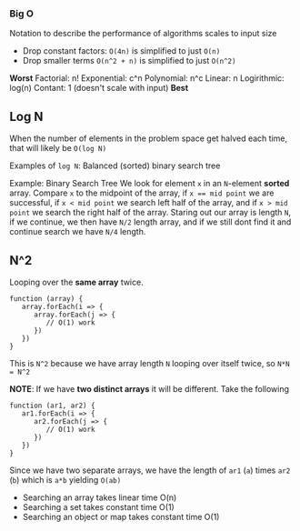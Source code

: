 ### Big O
Notation to describe the performance of algorithms scales to input size

- Drop constant factors:
   `O(4n)` is simplified to just `O(n)`
- Drop smaller terms
   `O(n^2 + n)` is simplified to just `O(n^2)`

**Worst**
Factorial: n!
Exponential: c^n
Polynomial: n^c
Linear: n
Logirithmic: log(n)
Contant: 1 (doesn't scale with input)
**Best**

## Log N

When the number of elements in the problem space get halved each time, that will likely be `O(log N)`

Examples of `log N`: Balanced (sorted) binary search tree

Example: Binary Search Tree
We look for element `x` in an `N`-element **sorted** array.
Compare `x` to the midpoint of the array, if `x == mid point` we are successful, if `x < mid point` we search left half of the array, and if `x > mid point` we search the right half of the array. Staring out our array is length `N`, if we continue, we then have `N/2` length array, and if we still dont find it and continue search we have `N/4` length.

## N^2

Looping over the **same array** twice.

```
function (array) {
   array.forEach(i => {
      array.forEach(j => {
         // O(1) work
      })
   })
}
```

This is `N^2` because we have array length `N` looping over itself twice, so `N*N = N^2`

**NOTE**: If we have **two distinct arrays** it will be different.
Take the following

```
function (ar1, ar2) {
   ar1.forEach(i => {
      ar2.forEach(j => {
         // O(1) work
      })
   })
}
```

Since we have two separate arrays, we have the length of `ar1` (`a`) times `ar2` (`b`) which is `a*b` yielding `O(ab)`

- Searching an array takes linear time O(n)
- Searching a set takes constant time O(1)
- Searching an object or map takes constant time O(1)